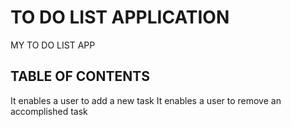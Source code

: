 # TO DO LIST APPLICATION

MY TO DO LIST APP

## TABLE OF CONTENTS

It enables a user to add a new task
It enables a user to remove an accomplished task
